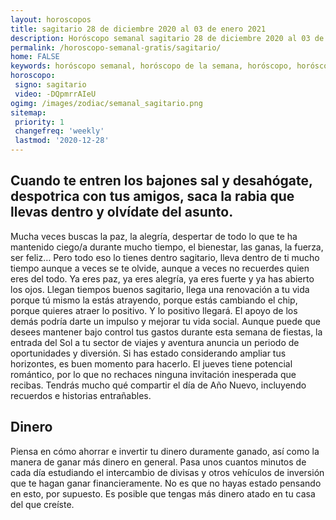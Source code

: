 ```yaml
---
layout: horoscopos
title: sagitario 28 de diciembre 2020 al 03 de enero 2021 
description: Horóscopo semanal sagitario 28 de diciembre 2020 al 03 de enero 2021. Cuando te entren los bajones sal y desahógate, despotrica con tus amigos, saca la rabia que llevas dentro y olvídate del asunto. 
permalink: /horoscopo-semanal-gratis/sagitario/
home: FALSE
keywords: horóscopo semanal, horóscopo de la semana, horóscopo, horóscopo gratis,horóscopos, horóscopo esperanza gracia, horoscopos sagitario la semana, horóscopos gratis, Tarot, Astrologia, Zodíaco, sagitario, horoscopo gratis, semanal
horoscopo:
 signo: sagitario
 video: -DQpmrrAIeU
ogimg: /images/zodiac/semanal_sagitario.png
sitemap:
 priority: 1
 changefreq: 'weekly'
 lastmod: '2020-12-28'
---
```




## Cuando te entren los bajones sal y desahógate, despotrica con tus amigos, saca la rabia que llevas dentro y olvídate del asunto. 

Mucha veces buscas la paz, la alegría, despertar de todo lo que te ha mantenido ciego/a durante mucho tiempo, el bienestar, las ganas, la fuerza, ser feliz… Pero todo eso lo tienes dentro sagitario, lleva dentro de ti mucho tiempo aunque a veces se te olvide, aunque a veces no recuerdes quien eres del todo. Ya eres paz, ya eres alegría, ya eres fuerte y ya has abierto los ojos. Llegan tiempos buenos sagitario, llega una renovación a tu vida porque tú mismo la estás atrayendo, porque estás cambiando el chip, porque quieres atraer lo positivo. Y lo positivo llegará. El apoyo de los demás podría darte un impulso y mejorar tu vida social. Aunque puede que desees mantener bajo control tus gastos durante esta semana de fiestas, la entrada del Sol a tu sector de viajes y aventura anuncia un periodo de oportunidades y diversión. Si has estado considerando ampliar tus horizontes, es buen momento para hacerlo. El jueves tiene potencial romántico, por lo que no rechaces ninguna invitación inesperada que recibas. Tendrás mucho qué compartir el día de Año Nuevo, incluyendo recuerdos e historias entrañables.

## Dinero

Piensa en cómo ahorrar e invertir tu dinero duramente ganado, así como la manera de ganar más dinero en general. Pasa unos cuantos minutos de cada día estudiando el intercambio de divisas y otros vehículos de inversión que te hagan ganar financieramente. No es que no hayas estado pensando en esto, por supuesto. Es posible que tengas más dinero atado en tu casa del que creíste.
